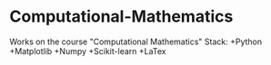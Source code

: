 # Computational-Mathematics
Works on the course "Computational Mathematics"   Stack: +Python +Matplotlib +Numpy +Scikit-learn +LaTex
